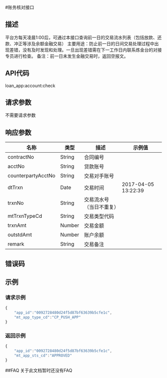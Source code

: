#账务核对接口
## 描述
平台方每天凌晨1:00后，可通过本接口查询前一日的交易流水列表（包括放款、还款、冲正等涉及余额金融交易）
主要用途：防止前一日的日间交易处理过程中出现差错，没有及时发现和处理。一旦出现差错需在下一工作日内联系炼金台的对接专员进行检查。
备注：前一日未发生金融交易时，返回空报文。

## API代码
loan\_app:account:check


## 请求参数
不需要请求参数


## 响应参数
| 名称 | 类型 | 描述 |示例值 |
| --- | --- | --- | --- |
| contractNo | String |  合同编号 |  |
| acctNo | String |  贷款账号 |  |
| counterpartyAcctNo | String |  交易对手账号 |  |
| dtTrxn | Date | 交易时间 | 2017-04-05 13:22:39 |
| trxnNo | String | 交易流水号（当日不重复） | |  
| mtTrxnTypeCd | String | 交易类型代码 | |  
| trxnAmt | Number | 交易金额 | |  
| outstdAmt | Number | 账户余额 | |  
| remark | String | 交易备注 | |  |

## 错误码

## 示例
### 请求示例
```javascript
{
    "app_id":"0092728480d24f5d87bf63639b5cfe1c",
    "mt_app_type_cd":"CP_PUSH_APP"
}
```
### 返回示例
```javascript
{
    "app_id":"0092728480d24f5d87bf63639b5cfe1c",
    "mt_app_sts_cd":"APPROVED"
}
```
##FAQ
关于此文档暂时还没有FAQ